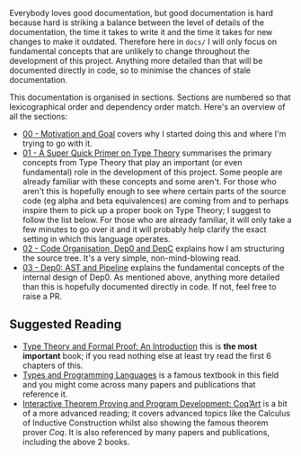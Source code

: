 Everybody loves good documentation, but good documentation is hard because hard is striking a balance between the level of details of the documentation, the time it takes to write it and the time it takes for new changes to make it outdated.
Therefore here in `docs/` I will only focus on fundamental concepts that are unlikely to change throughout the development of this project.
Anything more detailed than that will be documented directly in code, so to minimise the chances of stale documentation.

This documentation is organised in sections.
Sections are numbered so that lexicographical order and dependency order match. Here's an overview of all the sections:

* [00 - Motivation and Goal](00_intro.md) covers why I started doing this and where I'm trying to go with it.
* [01 - A Super Quick Primer on Type Theory](01_type_theory.md) summarises the primary concepts from Type Theory that play an important (or even fundamental) role in the development of this project. Some people are already familiar with these concepts and some aren't. For those who aren't this is hopefully enough to see where certain parts of the source code (eg alpha and beta equivalences) are coming from and to perhaps inspire them to pick up a proper book on Type Theory; I suggest to follow the list below. For those who are already familiar, it will only take a few minutes to go over it and it will probably help clarify the exact setting in which this language operates.
* [02 - Code Organisation, Dep0 and DepC](02_code_organisation.md) explains how I am structuring the source tree. It's a very simple, non-mind-blowing read.
* [03 - Dep0: AST and Pipeline](03_dep0.md) explains the fundamental concepts of the internal design of Dep0. As mentioned above, anything more detailed than this is hopefully documented directly in code. If not, feel free to raise a PR.

## Suggested Reading

* [Type Theory and Formal Proof: An Introduction](https://amzn.eu/d/8dl6Ktx) this is **the most important** book; if you read nothing else at least try read the first 6 chapters of this.
* [Types and Programming Languages](https://amzn.eu/d/iBVHn9a) is a famous textbook in this field and you might come across many papers and publications that reference it.
* [Interactive Theorem Proving and Program Development: Coq’Art](https://amzn.eu/d/2syZqOi) is a bit of a more advanced reading; it covers advanced topics like the Calculus of Inductive Construction whilst also showing the famous theorem prover _Coq_. It is also referenced by many papers and publications, including the above 2 books.
